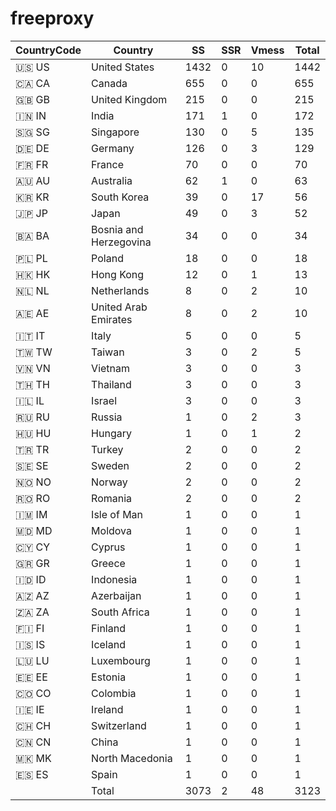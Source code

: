 # freeproxy

|CountryCode|Country|SS|SSR|Vmess|Total|
|  ----  | ----  |  ----  | ----  |  ----  | ----  |
|🇺🇸 US|United States|1432|0|10|1442|
|🇨🇦 CA|Canada|655|0|0|655|
|🇬🇧 GB|United Kingdom|215|0|0|215|
|🇮🇳 IN|India|171|1|0|172|
|🇸🇬 SG|Singapore|130|0|5|135|
|🇩🇪 DE|Germany|126|0|3|129|
|🇫🇷 FR|France|70|0|0|70|
|🇦🇺 AU|Australia|62|1|0|63|
|🇰🇷 KR|South Korea|39|0|17|56|
|🇯🇵 JP|Japan|49|0|3|52|
|🇧🇦 BA|Bosnia and Herzegovina|34|0|0|34|
|🇵🇱 PL|Poland|18|0|0|18|
|🇭🇰 HK|Hong Kong|12|0|1|13|
|🇳🇱 NL|Netherlands|8|0|2|10|
|🇦🇪 AE|United Arab Emirates|8|0|2|10|
|🇮🇹 IT|Italy|5|0|0|5|
|🇹🇼 TW|Taiwan|3|0|2|5|
|🇻🇳 VN|Vietnam|3|0|0|3|
|🇹🇭 TH|Thailand|3|0|0|3|
|🇮🇱 IL|Israel|3|0|0|3|
|🇷🇺 RU|Russia|1|0|2|3|
|🇭🇺 HU|Hungary|1|0|1|2|
|🇹🇷 TR|Turkey|2|0|0|2|
|🇸🇪 SE|Sweden|2|0|0|2|
|🇳🇴 NO|Norway|2|0|0|2|
|🇷🇴 RO|Romania|2|0|0|2|
|🇮🇲 IM|Isle of Man|1|0|0|1|
|🇲🇩 MD|Moldova|1|0|0|1|
|🇨🇾 CY|Cyprus|1|0|0|1|
|🇬🇷 GR|Greece|1|0|0|1|
|🇮🇩 ID|Indonesia|1|0|0|1|
|🇦🇿 AZ|Azerbaijan|1|0|0|1|
|🇿🇦 ZA|South Africa|1|0|0|1|
|🇫🇮 FI|Finland|1|0|0|1|
|🇮🇸 IS|Iceland|1|0|0|1|
|🇱🇺 LU|Luxembourg|1|0|0|1|
|🇪🇪 EE|Estonia|1|0|0|1|
|🇨🇴 CO|Colombia|1|0|0|1|
|🇮🇪 IE|Ireland|1|0|0|1|
|🇨🇭 CH|Switzerland|1|0|0|1|
|🇨🇳 CN|China|1|0|0|1|
|🇲🇰 MK|North Macedonia|1|0|0|1|
|🇪🇸 ES|Spain|1|0|0|1|
||Total|3073|2|48|3123|

